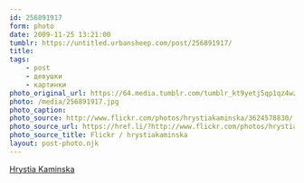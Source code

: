 ```yaml
---
id: 256891917
form: photo
date: 2009-11-25 13:21:00
tumblr: https://untitled.urbansheep.com/post/256891917/
title:
tags:
    - post
    - девушки
    - картинки
photo_original_url: https://64.media.tumblr.com/tumblr_kt9yetj5qp1qz4wzio1_500.jpg
photo: /media/256891917.jpg
photo_caption: 
photo_source: http://www.flickr.com/photos/hrystiakaminska/3624578830/
photo_source_url: https://href.li/?http://www.flickr.com/photos/hrystiakaminska/3624578830/
photo_source_title: Flickr / hrystiakaminska
layout: post-photo.njk
---
```


<p><a href="http://www.flickr.com/photos/hrystiakaminska/3624578830/">Hrystia Kaminska</a></p>
